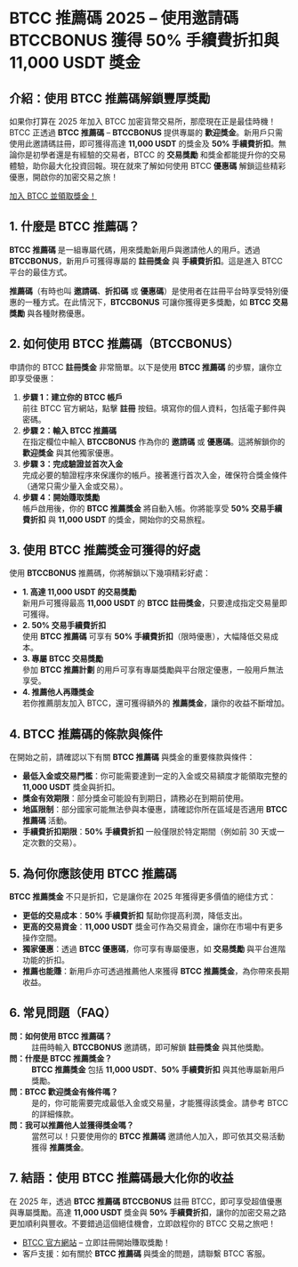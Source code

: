 <h1>BTCC 推薦碼 2025 – 使用邀請碼 BTCCBONUS 獲得 50% 手續費折扣與 11,000 USDT 獎金</h1>
</header>

<section>
    <h2>介紹：使用 BTCC 推薦碼解鎖豐厚獎勵</h2>
    <p>如果你打算在 2025 年加入 BTCC 加密貨幣交易所，那麼現在正是最佳時機！BTCC 正透過 <strong>BTCC 推薦碼</strong> – <strong>BTCCBONUS</strong> 提供專屬的 <strong>歡迎獎金</strong>。新用戶只需使用此邀請碼註冊，即可獲得高達 <strong>11,000 USDT</strong> 的獎金及 <strong>50% 手續費折扣</strong>。無論你是初學者還是有經驗的交易者，BTCC 的 <strong>交易獎勵</strong> 和獎金都能提升你的交易體驗，助你最大化投資回報。現在就來了解如何使用 BTCC <strong>優惠碼</strong> 解鎖這些精彩優惠，開啟你的加密交易之旅！</p>
</section>
<a href="https://partner.btcc.com/us/c/BTCCBONUS/9303" target="_blank">加入 BTCC 並領取獎金！</a>

<section>
    <h2>1. 什麼是 BTCC 推薦碼？</h2>
    <p><strong>BTCC 推薦碼</strong> 是一組專屬代碼，用來獎勵新用戶與邀請他人的用戶。透過 <strong>BTCCBONUS</strong>，新用戶可獲得專屬的 <strong>註冊獎金</strong> 與 <strong>手續費折扣</strong>。這是進入 BTCC 平台的最佳方式。</p>
    <p><strong>推薦碼</strong>（有時也叫 <strong>邀請碼</strong>、<strong>折扣碼</strong> 或 <strong>優惠碼</strong>）是使用者在註冊平台時享受特別優惠的一種方式。在此情況下，<strong>BTCCBONUS</strong> 可讓你獲得更多獎勵，如 <strong>BTCC 交易獎勵</strong> 與各種財務優惠。</p>
</section>

<section>
    <h2>2. 如何使用 BTCC 推薦碼（BTCCBONUS）</h2>
    <p>申請你的 BTCC <strong>註冊獎金</strong> 非常簡單。以下是使用 <strong>BTCC 推薦碼</strong> 的步驟，讓你立即享受優惠：</p>
    <ol>
        <li><strong>步驟 1：建立你的 BTCC 帳戶</strong><br>
            前往 BTCC 官方網站，點擊 <strong>註冊</strong> 按鈕。填寫你的個人資料，包括電子郵件與密碼。
        </li>
        <li><strong>步驟 2：輸入 BTCC 推薦碼</strong><br>
            在指定欄位中輸入 <strong>BTCCBONUS</strong> 作為你的 <strong>邀請碼</strong> 或 <strong>優惠碼</strong>。這將解鎖你的 <strong>歡迎獎金</strong> 與其他獨家優惠。
        </li>
        <li><strong>步驟 3：完成驗證並首次入金</strong><br>
            完成必要的驗證程序來保護你的帳戶。接著進行首次入金，確保符合獎金條件（通常只需少量入金或交易）。
        </li>
        <li><strong>步驟 4：開始賺取獎勵</strong><br>
            帳戶啟用後，你的 <strong>BTCC 推薦獎金</strong> 將自動入帳。你將能享受 <strong>50% 交易手續費折扣</strong> 與 <strong>11,000 USDT</strong> 的獎金，開始你的交易旅程。
        </li>
    </ol>
</section>

<section>
    <h2>3. 使用 BTCC 推薦獎金可獲得的好處</h2>
    <p>使用 <strong>BTCCBONUS</strong> 推薦碼，你將解鎖以下幾項精彩好處：</p>
    <ul>
        <li><strong>1. 高達 11,000 USDT 的交易獎勵</strong><br>
            新用戶可獲得最高 <strong>11,000 USDT</strong> 的 <strong>BTCC 註冊獎金</strong>，只要達成指定交易量即可獲得。
        </li>
        <li><strong>2. 50% 交易手續費折扣</strong><br>
            使用 <strong>BTCC 推薦碼</strong> 可享有 <strong>50% 手續費折扣</strong>（限時優惠），大幅降低交易成本。
        </li>
        <li><strong>3. 專屬 BTCC 交易獎勵</strong><br>
            參加 <strong>BTCC 推薦計劃</strong> 的用戶可享有專屬獎勵與平台限定優惠，一般用戶無法享受。
        </li>
        <li><strong>4. 推薦他人再賺獎金</strong><br>
            若你推薦朋友加入 BTCC，還可獲得額外的 <strong>推薦獎金</strong>，讓你的收益不斷增加。
        </li>
    </ul>
</section>

<section>
    <h2>4. BTCC 推薦碼的條款與條件</h2>
    <p>在開始之前，請確認以下有關 <strong>BTCC 推薦碼</strong> 與獎金的重要條款與條件：</p>
    <ul>
        <li><strong>最低入金或交易門檻</strong>：你可能需要達到一定的入金或交易額度才能領取完整的 <strong>11,000 USDT</strong> 獎金與折扣。</li>
        <li><strong>獎金有效期限</strong>：部分獎金可能設有到期日，請務必在到期前使用。</li>
        <li><strong>地區限制</strong>：部分國家可能無法參與本優惠，請確認你所在區域是否適用 <strong>BTCC 推薦碼</strong> 活動。</li>
        <li><strong>手續費折扣期限</strong>：<strong>50% 手續費折扣</strong> 一般僅限於特定期間（例如前 30 天或一定次數的交易）。</li>
    </ul>
</section>

<section>
    <h2>5. 為何你應該使用 BTCC 推薦碼</h2>
    <p><strong>BTCC 推薦獎金</strong> 不只是折扣，它是讓你在 2025 年獲得更多價值的絕佳方式：</p>
    <ul>
        <li><strong>更低的交易成本</strong>：<strong>50% 手續費折扣</strong> 幫助你提高利潤，降低支出。</li>
        <li><strong>更高的交易資金</strong>：<strong>11,000 USDT</strong> 獎金可作為交易資金，讓你在市場中有更多操作空間。</li>
        <li><strong>獨家優惠</strong>：透過 <strong>BTCC 優惠碼</strong>，你可享有專屬優惠，如 <strong>交易獎勵</strong> 與平台進階功能的折扣。</li>
        <li><strong>推薦也能賺</strong>：新用戶亦可透過推薦他人來獲得 <strong>BTCC 推薦獎金</strong>，為你帶來長期收益。</li>
    </ul>
</section>

<section>
    <h2>6. 常見問題（FAQ）</h2>
    <dl>
        <dt><strong>問：如何使用 BTCC 推薦碼？</strong></dt>
        <dd>註冊時輸入 <strong>BTCCBONUS</strong> 邀請碼，即可解鎖 <strong>註冊獎金</strong> 與其他獎勵。</dd>

  <dt><strong>問：什麼是 BTCC 推薦獎金？</strong></dt>
        <dd><strong>BTCC 推薦獎金</strong> 包括 <strong>11,000 USDT</strong>、<strong>50% 手續費折扣</strong> 與其他專屬新用戶獎勵。</dd>

  <dt><strong>問：BTCC 歡迎獎金有條件嗎？</strong></dt>
        <dd>是的，你可能需要完成最低入金或交易量，才能獲得該獎金。請參考 BTCC 的詳細條款。</dd>

  <dt><strong>問：我可以推薦他人並獲得獎金嗎？</strong></dt>
        <dd>當然可以！只要使用你的 <strong>BTCC 推薦碼</strong> 邀請他人加入，即可依其交易活動獲得 <strong>推薦獎金</strong>。</dd>
    </dl>
</section>

<section>
    <h2>7. 結語：使用 BTCC 推薦碼最大化你的收益</h2>
    <p>在 2025 年，透過 <strong>BTCC 推薦碼</strong> <strong>BTCCBONUS</strong> 註冊 BTCC，即可享受超值優惠與專屬獎勵。高達 <strong>11,000 USDT</strong> 獎金與 <strong>50% 手續費折扣</strong>，讓你的加密交易之路更加順利與豐收。不要錯過這個絕佳機會，立即啟程你的 BTCC 交易之旅吧！</p>
</section>

<section>
    <ul>
        <li><a href="https://www.btcc.com">BTCC 官方網站</a> – 立即註冊開始賺取獎勵！</li>
        <li>客戶支援：如有關於 <strong>BTCC 推薦碼</strong> 與獎金的問題，請聯繫 BTCC 客服。</li>
    </ul>
</section>
</body>
</html>
